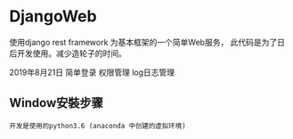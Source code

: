 # DjangoWeb
使用django rest framework 为基本框架的一个简单Web服务，
此代码是为了日后开发使用。减少造轮子的时间。
    
2019年8月21日
    简单登录
    权限管理
    log日志管理


## Window安裝步骤
    开发是使用的python3.6 (anaconda 中创建的虚拟环境)
